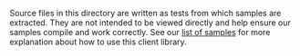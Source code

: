 Source files in this directory are written as tests from which samples are extracted.
They are not intended to be viewed directly and help ensure our samples compile and work correctly.
See our [list of samples](https://github.com/Azure/azure-sdk-for-net/tree/main/sdk/typespec-azure/Azure.ApiManagement.DeveloperServicesAPI/samples) for more explanation about how to use this client library.
